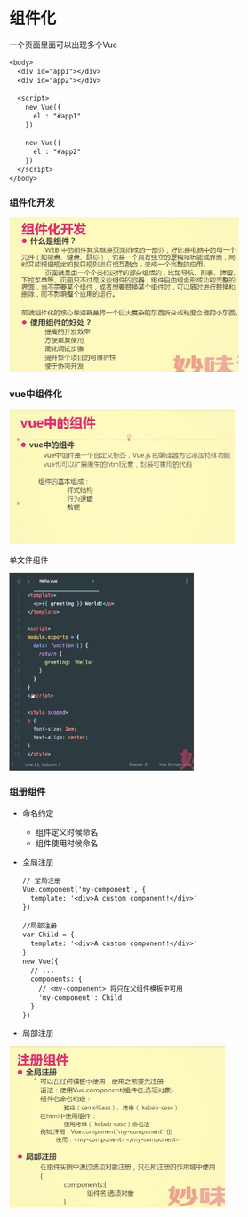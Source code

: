 # 组件化

一个页面里面可以出现多个Vue

    <body>
      <div id="app1"></div>
      <div id="app2"></div>

      <script>
        new Vue({
          el : "#app1"
        })

        new Vue({
          el : "#app2"
        })
      </script>
    </body>



### 组件化开发

![](./images/Jietu20171208-184019.jpg)

### vue中组件化

![](./images/Jietu20171208-184557.jpg)

单文件组件

![](./images/Jietu20171208-185818.jpg)

### 组册组件
  - 命名约定
    - 组件定义时候命名
    - 组件使用时候命名
  - 全局注册

        // 全局注册
        Vue.component('my-component', {
          template: '<div>A custom component!</div>'
        })

        //局部注册
        var Child = {
          template: '<div>A custom component!</div>'
        } 
        new Vue({
          // ...
          components: {
            // <my-component> 将只在父组件模板中可用
            'my-component': Child
          }
        })

  - 局部注册

![](./images/Jietu20171208-190434.jpg)
